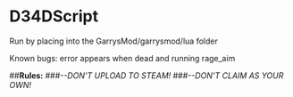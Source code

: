 # D34DScript
Run by placing into the GarrysMod/garrysmod/lua folder

Known bugs:
    error appears when dead and running rage_aim

##__Rules:__ 
###*--DON'T UPLOAD TO STEAM!*
###*--DON'T CLAIM AS YOUR OWN!*
